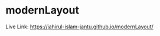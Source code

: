 # modernLayout

Live Link: https://jahirul-islam-jantu.github.io/modernLayout/

<!-- echo "# modernLayout" >> README.md
  git init
  git add README.md
  git commit -m "first commit"
  git branch -M main
  git remote add origin https://github.com/Jahirul-Islam-Jantu/modernLayout.git
  git push -u origin main
  git remote add origin https://github.com/Jahirul-Islam-Jantu/modernLayout.git
  git branch -M main
  git push -u origin main
   -->
